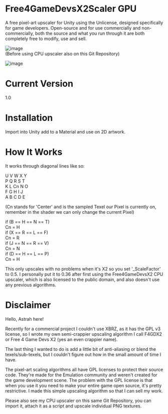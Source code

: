 # Free4GameDevsX2Scaler GPU
A free pixel-art upscaler for Unity using the Unlicense, designed specifically for game developers. Open-source and for use commercially and non-commercially, both the source and what you run through it are both completely free to modify, use and sell.

![image](https://github.com/astralojia/AstrahGPUUpscalingShader/assets/36993439/713cc305-0d10-4ed3-b28a-9d1d7b150223)  
(Before using CPU upscaler also on this Git Repository)

![image](https://github.com/astralojia/AstrahGPUUpscalingShader/assets/36993439/b033ebed-0a2e-4b7c-934e-eeb1c8baf4a0)

# Current Version
1.0

# Installation
Import into Unity add to a Material and use on 2D artwork. 

# How It Works
It works through diagonal lines like so: 

U V W  X Y  
P Q R  S T  
K L Cn N O  
F G H  I J  
A B C  D E  

(Cn stands for 'Center' and is the sampled Texel our Pixel is currently on, remember in the shader we can only change the current Pixel)

if (B == H == N == T)  
   Cn = H  
if (X == R == L == F)  
   Cn = R  
if (J == N == R == V)  
   Cn = N  
if (D == H == L == P)  
   Cn = H  
   
This only upscales with no problems when it's X2 so you set '_ScaleFactor' to 0.5. I personally put it to 0.36 after first using the Free4GameDevsX2 CPU upscaler, which is also licensed to the public domain, and also doesn't use any previous algorithms.

# Disclaimer
Hello, Astrah here! 

Recently for a commercial project I couldn't use XBRZ, as it has the GPL v3 license, so 
I wrote my own semi-crappier upscaling algorithm I call F4GDX2 or Free 4 Game Devs X2 (yes
an even crappier name). 

The last thing I wanted to do is add a little bit of anti-aliasing or blend the texels/sub-texels, 
but I couldn't figure out how in the small amount of time I have. 

The pixel-art scaling algorithms all have GPL licenses to protect their source code. 
They're made for the Emulation community and weren't created for the game development
scene. The problem with the GPL license is that when you use it you need to make your
entire game open source, it's pretty restrictive. I made this simple upscaling algorithm 
so that I can sell my work. 

Please also see my CPU upscaler on this same Git Repository, you can import it, attach it as 
a script and upscale individual PNG textures.
